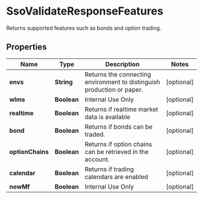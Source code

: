 

# SsoValidateResponseFeatures

Returns supported features such as bonds and option trading.

## Properties

| Name | Type | Description | Notes |
|------------ | ------------- | ------------- | -------------|
|**envs** | **String** | Returns the connecting environment to distinguish production or paper. |  [optional] |
|**wlms** | **Boolean** | Internal Use Only |  [optional] |
|**realtime** | **Boolean** | Returns if realtime market data is available |  [optional] |
|**bond** | **Boolean** | Returns if bonds can be traded. |  [optional] |
|**optionChains** | **Boolean** | Returns if option chains can be retrieved in the account. |  [optional] |
|**calendar** | **Boolean** | Returns if trading calendars are enabled |  [optional] |
|**newMf** | **Boolean** | Internal Use Only |  [optional] |



